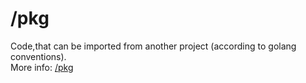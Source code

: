 # /pkg

Code,that can be imported from another project (according to golang conventions).  
More info: [/pkg](https://github.com/golang-standards/project-layout/blob/master/README.md#pkg)  
